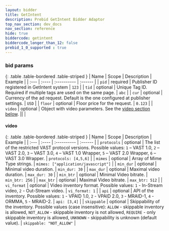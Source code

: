 ```yaml
---
layout: bidder
title: GetIntent
description: Prebid GetIntent Bidder Adaptor 
top_nav_section: dev_docs
nav_section: reference
hide: true
biddercode: getintent
biddercode_longer_than_12: false
prebid_1_0_supported : true
---
```



### bid params

{: .table .table-bordered .table-striped }
| Name | Scope | Description | Example |
| :--- | :---- | :---------- | :------ |
| `pid` | required | Publisher ID registered in GetIntent system | `123` |
| `tid` | optional | Unique Tag ID. Required if multiple tags are used on the same page. | `abc` |
| `cur` | optional | Currency of the ad request. Default is the one configured at publisher settings. | `USD` |
| `floor` | optional | Floor price for the request. | `0.123` |
| `video` | optional | Object with video parameters. See the [video section below](#getintent-video). || |

<a name="getintent-video"></a>

#### video

{: .table .table-bordered .table-striped }
| Name | Scope | Description | Example |
| :--- | :---- | :---------- | :------ |
| `protocols` | optional | The list of the restricted VAST protocol versions. Possible values: `1` – VAST 1.0, `2` – VAST 2.0, `3` – VAST 3.0, `4` – VAST 1.0 Wrapper, `5` – VAST 2.0 Wrapper, `6` – VAST 3.0 Wrapper. | `protocols: [4,5,6]` |
| `mimes` | optional | Array of Mime Type strings. | `mimes: ["application/javascript"]` |
| `min_dur` | optional | Minimal video duration. | `min_dur: 30` |
| `max_dur` | optional | Maximal video duration. | `max_dur: 30` |
| `min_btr` | optional | Minimal Video bitrate. | `min_btr: 256` |
| `max_btr` | optional | Maximal Video bitrate. | `max_btr: 512` |
| `vi_format` | optional | Video inventory format. Possible values: `1` - In-Stream video, `2` - Out-Stream video. | `vi_format: 1` |
| `api` | optional | API of the inventory. Possible values: `1` - VPAID 1.0, `2` - VPAID 2.0, `3` - MRAID-1, `4` - ORMMA, `5` - MRAID-2. | `api: [3,4]` |
| `skippable` | optional | Skippability of the inventory. Possible values (case insensitive): `ALLOW` - skippable inventory is allowed, `NOT_ALLOW` - skippable inventory is not allowed, `REQUIRE` - only skippable inventory is allowed, `UNKNOWN` - skippability is unknown (default value). | `skippable: "NOT_ALLOW"` |
